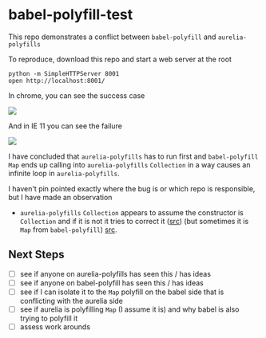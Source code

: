 # babel-polyfill-test

This repo demonstrates a conflict between `babel-polyfill` and `aurelia-polyfills`

To reproduce, download this repo and start a web server at the root

    python -m SimpleHTTPServer 8001
    open http://localhost:8001/
    
In chrome, you can see the success case

![](https://www.evernote.com/shard/s169/sh/8a81d3fe-c7c3-4470-96e5-39ed585a81fb/cdf5d73e85e56bb391cd633ad7ef22ed/deep/0/192.168.1.113-8002.png)

And in IE 11 you can see the failure

![](https://www.evernote.com/shard/s169/sh/05f2ba4f-0e0d-43f0-a15e-eb05ae8ee377/2a5c24597665dcbcc326c9bb36017eda/deep/0/IE11---Win7--Running-.png)

I have concluded that `aurelia-polyfills` has to run first and `babel-polyfill` `Map` ends up calling into `aurelia-polyfills` `Collection` in a way causes an infinite loop in `aurelia-polyfills`. 

I haven't pin pointed exactly where the bug is or which repo is responsible, but I have made an observation

* `aurelia-polyfills` `Collection` appears to assume the constructor is `Collection` and if it is not it tries to correct it ([src](https://github.com/aurelia/polyfills/blob/master/dist/commonjs/aurelia-polyfills.js#L605)) (but sometimes it is `Map` from `babel-polyfill`) [src](https://github.com/zloirock/core-js/blob/master/modules/es6.map.js#L5). 

## Next Steps  
- [ ] see if anyone on aurelia-polyfills has seen this / has ideas
- [ ] see if anyone on babel-polyfill has seen this / has ideas
- [ ] see if I can isolate it to the `Map` polyfill on the babel side that is conflicting with the aurelia side
- [ ] see if aurelia is polyfilling `Map` (I assume it is) and why babel is also trying to polyfill it
- [ ] assess work arounds
